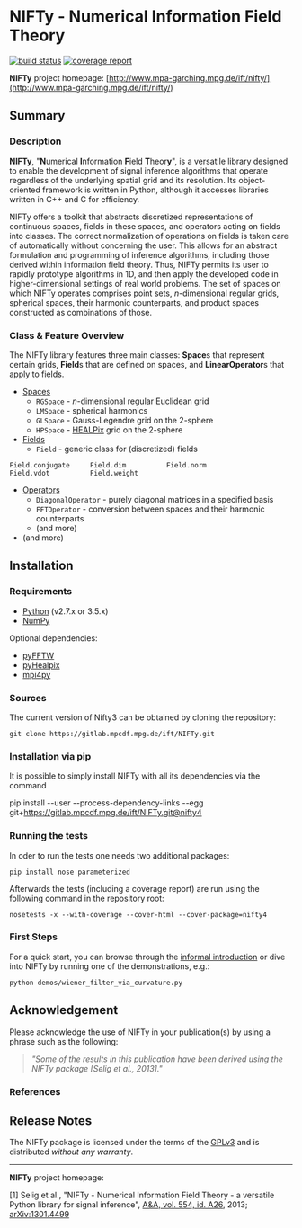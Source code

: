 NIFTy - Numerical Information Field Theory
==========================================
[![build status](https://gitlab.mpcdf.mpg.de/ift/NIFTy/badges/NIFTy_4/build.svg)](https://gitlab.mpcdf.mpg.de/ift/NIFTy/commits/NIFTy_4)
[![coverage report](https://gitlab.mpcdf.mpg.de/ift/NIFTy/badges/NIFTy_4/coverage.svg)](https://gitlab.mpcdf.mpg.de/ift/NIFTy/commits/NIFTy_4)

**NIFTy** project homepage:
[http://www.mpa-garching.mpg.de/ift/nifty/](http://www.mpa-garching.mpg.de/ift/nifty/)

Summary
-------

### Description

**NIFTy**, "**N**umerical **I**nformation **F**ield **T**heor<strong>y</strong>", is
a versatile library designed to enable the development of signal
inference algorithms that operate regardless of the underlying spatial
grid and its resolution. Its object-oriented framework is written in
Python, although it accesses libraries written in C++ and C for
efficiency.

NIFTy offers a toolkit that abstracts discretized representations of
continuous spaces, fields in these spaces, and operators acting on
fields into classes. The correct normalization of operations on
fields is taken care of automatically without concerning the user. This
allows for an abstract formulation and programming of inference
algorithms, including those derived within information field theory.
Thus, NIFTy permits its user to rapidly prototype algorithms in 1D, and
then apply the developed code in higher-dimensional settings of real
world problems. The set of spaces on which NIFTy operates comprises
point sets, *n*-dimensional regular grids, spherical spaces, their
harmonic counterparts, and product spaces constructed as combinations of
those.

### Class & Feature Overview

The NIFTy library features three main classes: **Space**s that represent
certain grids, **Field**s that are defined on spaces, and **LinearOperator**s
that apply to fields.

-   [Spaces](http://www.mpa-garching.mpg.de/ift/nifty/space.html)
    -   `RGSpace` - *n*-dimensional regular Euclidean grid
    -   `LMSpace` - spherical harmonics
    -   `GLSpace` - Gauss-Legendre grid on the 2-sphere
    -   `HPSpace` - [HEALPix](http://sourceforge.net/projects/healpix/)
        grid on the 2-sphere
-   [Fields](http://www.mpa-garching.mpg.de/ift/nifty/field.html)
    -   `Field` - generic class for (discretized) fields

<!-- -->

    Field.conjugate     Field.dim          Field.norm
    Field.vdot          Field.weight

-   [Operators](http://www.mpa-garching.mpg.de/ift/nifty/operator.html)
    -   `DiagonalOperator` - purely diagonal matrices in a specified
        basis
    -   `FFTOperator` - conversion between spaces and their harmonic
                        counterparts
    -   (and more)
-   (and more)

Installation
------------

### Requirements

-   [Python](http://www.python.org/) (v2.7.x or 3.5.x)
-   [NumPy](http://www.numpy.org/)

Optional dependencies:
-   [pyFFTW](https://pypi.python.org/pypi/pyFFTW)
-   [pyHealpix](https://gitlab.mpcdf.mpg.de/ift/pyHealpix)
-   [mpi4py](https://mpi4py.scipy.org)

### Sources

The current version of Nifty3 can be obtained by cloning the repository:

    git clone https://gitlab.mpcdf.mpg.de/ift/NIFTy.git


### Installation via pip

It is possible to simply install NIFTy with all its dependencies via the command

pip install --user --process-dependency-links --egg git+https://gitlab.mpcdf.mpg.de/ift/NIFTy.git@nifty4

### Running the tests

In oder to run the tests one needs two additional packages:

    pip install nose parameterized

Afterwards the tests (including a coverage report) are run using the following
command in the repository root:

    nosetests -x --with-coverage --cover-html --cover-package=nifty4


### First Steps

For a quick start, you can browse through the [informal
introduction](http://www.mpa-garching.mpg.de/ift/nifty/start.html) or
dive into NIFTy by running one of the demonstrations, e.g.:

    python demos/wiener_filter_via_curvature.py

Acknowledgement
---------------

Please acknowledge the use of NIFTy in your publication(s) by using a
phrase such as the following:

> *"Some of the results in this publication have been derived using the
> NIFTy package [Selig et al., 2013]."*

### References

Release Notes
-------------

The NIFTy package is licensed under the terms of the
[GPLv3](http://www.gnu.org/licenses/gpl.html) and is distributed
*without any warranty*.

* * * * *

**NIFTy** project homepage:
[](http://www.mpa-garching.mpg.de/ift/nifty/)

[1] Selig et al., "NIFTy - Numerical Information Field Theory - a
versatile Python library for signal inference", [A&A, vol. 554, id.
A26](http://dx.doi.org/10.1051/0004-6361/201321236), 2013;
[arXiv:1301.4499](http://www.arxiv.org/abs/1301.4499)
